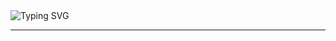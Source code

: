 <img style={{margin:auto}} src="https://readme-typing-svg.demolab.com?font=Fira+Code&pause=1000&width=620&lines=Hello%2C+I'm+Ibrahim+Abdallah+%2C+Welcome+To+My+Profile+!;I+am+an+aspiring+++Frontend+Developer;Always+learning+new+things" alt="Typing SVG" />

<hr>
